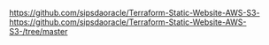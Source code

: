 https://github.com/sipsdaoracle/Terraform-Static-Website-AWS-S3-
https://github.com/sipsdaoracle/Terraform-Static-Website-AWS-S3-/tree/master
